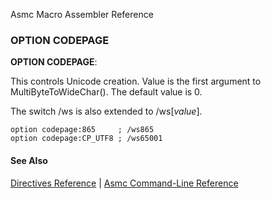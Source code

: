 Asmc Macro Assembler Reference

### OPTION CODEPAGE

**OPTION CODEPAGE**:<value>

This controls Unicode creation. Value is the first argument to MultiByteToWideChar(). The default value is 0.

The switch /ws is also extended to /ws[_value_].

    option codepage:865     ; /ws865
    option codepage:CP_UTF8 ; /ws65001

#### See Also

[Directives Reference](readme.md) | [Asmc Command-Line Reference](../command/readme.md)